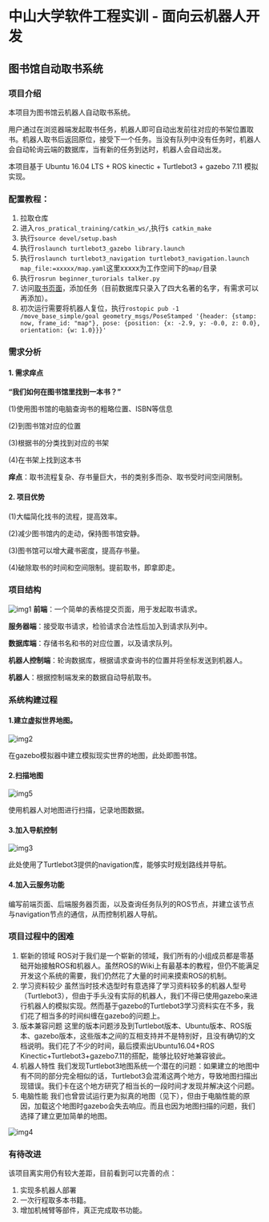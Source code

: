 # 中山大学软件工程实训 - 面向云机器人开发
## 图书馆自动取书系统

### 项目介绍
本项目为图书馆云机器人自动取书系统。

用户通过在浏览器端发起取书任务，机器人即可自动出发前往对应的书架位置取书。机器人取书后返回原位，接受下一个任务。当没有队列中没有任务时，机器人会自动轮询云端的数据库，当有新的任务到达时，机器人会自动出发。

本项目基于 Ubuntu 16.04 LTS + ROS kinectic + Turtlebot3 + gazebo 7.11 模拟实现。

### 配置教程：
1. 拉取仓库
2. 进入`ros_pratical_training/catkin_ws/`,执行`$ catkin_make`
3. 执行`source devel/setup.bash`
4. 执行`roslaunch turtlebot3_gazebo library.launch`
5. 执行`roslaunch turtlebot3_navigation turtlebot3_navigation.launch map_file:=xxxxx/map.yaml`这里xxxxx为工作空间下的`map/`目录
6. 执行`rosrun beginner_turorials talker.py`
7. 访问[取书页面](http://meal.mlg.kim/interface.html)，添加任务（目前数据库只录入了四大名著的名字，有需求可以再添加）。
8. 初次运行需要将机器人复位，执行`rostopic pub -1 /move_base_simple/goal geometry_msgs/PoseStamped '{header: {stamp: now, frame_id: "map"}, pose: {position: {x: -2.9, y: -0.0, z: 0.0}, orientation: {w: 1.0}}}'`

### 需求分析
#### 1. 需求痒点

**“我们如何在图书馆里找到一本书？”**

(1)使用图书馆的电脑查询书的粗略位置、ISBN等信息

(2)到图书馆对应的位置

(3)根据书的分类找到对应的书架

(4)在书架上找到这本书

**痒点**：取书流程复杂、存书量巨大，书的类别多而杂、取书受时间空间限制。

#### 2. 项目优势

(1)大幅简化找书的流程，提高效率。

(2)减少图书馆内的走动，保持图书馆安静。

(3)图书馆可以增大藏书密度，提高存书量。

(4)破除取书的时间和空间限制。提前取书，即拿即走。

### 项目结构
![img1](https://github.com/SYSU-ROS-Develop/ros_pratical_training/blob/dev-jerry/doc/imgs/1.png)
**前端**：一个简单的表格提交页面，用于发起取书请求。

**服务器端**：接受取书请求，检验请求合法性后加入到请求队列中。

**数据库端**：存储书名和书的对应位置，以及请求队列。

**机器人控制端**：轮询数据库，根据请求查询书的位置并将坐标发送到机器人。

**机器人**：根据控制端发来的数据自动导航取书。

### 系统构建过程
#### 1.建立虚拟世界地图。

![img2](https://github.com/SYSU-ROS-Develop/ros_pratical_training/blob/dev-jerry/doc/imgs/2.jpg)

在gazebo模拟器中建立模拟现实世界的地图，此处即图书馆。

#### 2.扫描地图

![img5](https://github.com/SYSU-ROS-Develop/ros_pratical_training/blob/dev-jerry/doc/imgs/map.jpg)

使用机器人对地图进行扫描，记录地图数据。

#### 3.加入导航控制

![img3](https://github.com/SYSU-ROS-Develop/ros_pratical_training/blob/dev-jerry/doc/imgs/3.jpg)

此处使用了Turtlebot3提供的navigation库，能够实时规划路线并导航。

#### 4.加入云服务功能
编写前端页面、后端服务器页面，以及查询任务队列的ROS节点，并建立该节点与navigation节点的通信，从而控制机器人导航。

### 项目过程中的困难
1. 崭新的领域
ROS对于我们是一个崭新的领域，我们所有的小组成员都是零基础开始接触ROS和机器人。虽然ROS的Wiki上有最基本的教程，但仍不能满足开发这个系统的需要，我们仍然花了大量的时间来摸索ROS的机制。
2. 学习资料较少
虽然当时技术选型时有意选择了学习资料较多的机器人型号（Turtlebot3），但由于手头没有实际的机器人，我们不得已使用gazebo来进行机器人的模拟实现。然而基于gazebo的Turtlebot3学习资料实在不多，我们花了相当多的时间纠缠在gazebo的问题上。
3. 版本兼容问题
这里的版本问题涉及到Turtlebot版本、Ubuntu版本、ROS版本、gazebo版本，这些版本之间的互相支持并不是特别好，且没有确切的文档说明。我们花了不少的时间，最后摸索出Ubuntu16.04+ROS Kinectic+Turtlebot3+gazebo7.11的搭配，能够比较好地兼容彼此。
4. 机器人特性
我们发现Turtlebot3地图系统一个潜在的问题：如果建立的地图中有不同的部分完全相似的话，Turtlebot3会混淆这两个地方，导致地图扫描出现错误。我们卡在这个地方研究了相当长的一段时间才发现并解决这个问题。
5. 电脑性能
我们也曾尝试运行更为拟真的地图（见下），但由于电脑性能的原因，加载这个地图时gazebo会失去响应。而且也因为地图扫描的问题，我们选择了建立更加简单的地图。

![img4](https://github.com/SYSU-ROS-Develop/ros_pratical_training/blob/dev-jerry/doc/imgs/4.jpg)

### 有待改进
该项目离实用仍有较大差距，目前看到可以完善的点：
1. 实现多机器人部署
2. 一次行程取多本书籍。
3. 增加机械臂等部件，真正完成取书功能。
